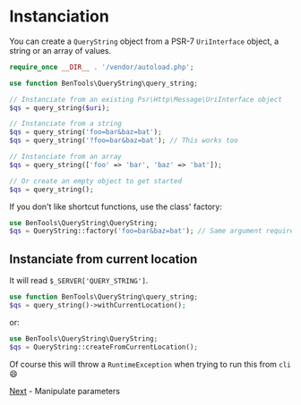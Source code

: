 # Instanciation

You can create a `QueryString` object from a PSR-7 `UriInterface` object, a string or an array of values.

```php
require_once __DIR__ . '/vendor/autoload.php';

use function BenTools\QueryString\query_string;

// Instanciate from an existing Psr\Http\Message\UriInterface object
$qs = query_string($uri);

// Instanciate from a string
$qs = query_string('foo=bar&baz=bat');
$qs = query_string('?foo=bar&baz=bat'); // This works too

// Instanciate from an array
$qs = query_string(['foo' => 'bar', 'baz' => 'bat']);

// Or create an empty object to get started
$qs = query_string();
```

If you don't like shortcut functions, use the class' factory:
```php
use BenTools\QueryString\QueryString;
$qs = QueryString::factory('foo=bar&baz=bat'); // Same argument requirements
```

## Instanciate from current location

It will read `$_SERVER['QUERY_STRING']`.

```php
use function BenTools\QueryString\query_string;
$qs = query_string()->withCurrentLocation();
```
or:
```php
use BenTools\QueryString\QueryString;
$qs = QueryString::createFromCurrentLocation();
```

Of course this will throw a `RuntimeException` when trying to run this from `cli` :smile:


[Next](ManipulateParameters.md) - Manipulate parameters